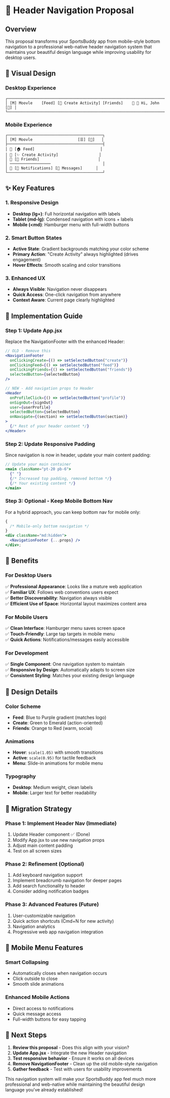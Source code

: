 # 🎯 Header Navigation Proposal

## Overview

This proposal transforms your SportsBuddy app from mobile-style bottom navigation to a professional web-native header navigation system that maintains your beautiful design language while improving usability for desktop users.

## 🎨 Visual Design

### Desktop Experience

```
┌─────────────────────────────────────────────────────────────────────────┐
│ [M] Moovle    [Feed] [🚀 Create Activity] [Friends]    🔔 💬 Hi, John [👤] │
└─────────────────────────────────────────────────────────────────────────┘
```

### Mobile Experience

```
┌──────────────────────────────────────────┐
│ [M] Moovle                    [☰] [👤]   │
├──────────────────────────────────────────┤
│ 📱 [🏠 Feed]                             │
│ 📱 [✨ Create Activity]                  │
│ 📱 [👥 Friends]                          │
│ ──────────────────                       │
│ 📱 [🔔 Notifications] [💬 Messages]      │
└──────────────────────────────────────────┘
```

## ✨ Key Features

### 1. **Responsive Design**

- **Desktop (lg+)**: Full horizontal navigation with labels
- **Tablet (md-lg)**: Condensed navigation with icons + labels
- **Mobile (<md)**: Hamburger menu with full-width buttons

### 2. **Smart Button States**

- **Active State**: Gradient backgrounds matching your color scheme
- **Primary Action**: "Create Activity" always highlighted (drives engagement)
- **Hover Effects**: Smooth scaling and color transitions

### 3. **Enhanced UX**

- **Always Visible**: Navigation never disappears
- **Quick Access**: One-click navigation from anywhere
- **Context Aware**: Current page clearly highlighted

## 🔧 Implementation Guide

### Step 1: Update App.jsx

Replace the NavigationFooter with the enhanced Header:

```jsx
// OLD - Remove this
<NavigationFooter
  onClickingCreate={() => setSelectedButton("create")}
  onClickingFeed={() => setSelectedButton("feed")}
  onClickingFriends={() => setSelectedButton("friends")}
  selectedButton={selectedButton}
/>

// NEW - Add navigation props to Header
<Header
  onProfileClick={() => setSelectedButton("profile")}
  onSignOut={signOut}
  user={userProfile}
  selectedButton={selectedButton}
  onNavigate={(section) => setSelectedButton(section)}
>
  {/* Rest of your header content */}
</Header>
```

### Step 2: Update Responsive Padding

Since navigation is now in header, update your main content padding:

```jsx
// Update your main container
<main className="pt-20 pb-6">
  {" "}
  {/* Increased top padding, removed bottom */}
  {/* Your existing content */}
</main>
```

### Step 3: Optional - Keep Mobile Bottom Nav

For a hybrid approach, you can keep bottom nav for mobile only:

```jsx
{
  /* Mobile-only bottom navigation */
}
<div className="md:hidden">
  <NavigationFooter {...props} />
</div>;
```

## 🎯 Benefits

### For Desktop Users

✅ **Professional Appearance**: Looks like a mature web application  
✅ **Familiar UX**: Follows web conventions users expect  
✅ **Better Discoverability**: Navigation always visible  
✅ **Efficient Use of Space**: Horizontal layout maximizes content area

### For Mobile Users

✅ **Clean Interface**: Hamburger menu saves screen space  
✅ **Touch-Friendly**: Large tap targets in mobile menu  
✅ **Quick Actions**: Notifications/messages easily accessible

### For Development

✅ **Single Component**: One navigation system to maintain  
✅ **Responsive by Design**: Automatically adapts to screen size  
✅ **Consistent Styling**: Matches your existing design language

## 🎨 Design Details

### Color Scheme

- **Feed**: Blue to Purple gradient (matches logo)
- **Create**: Green to Emerald (action-oriented)
- **Friends**: Orange to Red (warm, social)

### Animations

- **Hover**: `scale(1.05)` with smooth transitions
- **Active**: `scale(0.95)` for tactile feedback
- **Menu**: Slide-in animations for mobile menu

### Typography

- **Desktop**: Medium weight, clean labels
- **Mobile**: Larger text for better readability

## 🚀 Migration Strategy

### Phase 1: Implement Header Nav (Immediate)

1. Update Header component ✅ (Done)
2. Modify App.jsx to use new navigation props
3. Adjust main content padding
4. Test on all screen sizes

### Phase 2: Refinement (Optional)

1. Add keyboard navigation support
2. Implement breadcrumb navigation for deeper pages
3. Add search functionality to header
4. Consider adding notification badges

### Phase 3: Advanced Features (Future)

1. User-customizable navigation
2. Quick action shortcuts (Cmd+N for new activity)
3. Navigation analytics
4. Progressive web app navigation integration

## 📱 Mobile Menu Features

### Smart Collapsing

- Automatically closes when navigation occurs
- Click outside to close
- Smooth slide animations

### Enhanced Mobile Actions

- Direct access to notifications
- Quick message access
- Full-width buttons for easy tapping

## 🎯 Next Steps

1. **Review this proposal** - Does this align with your vision?
2. **Update App.jsx** - Integrate the new Header navigation
3. **Test responsive behavior** - Ensure it works on all devices
4. **Remove NavigationFooter** - Clean up the old mobile-style navigation
5. **Gather feedback** - Test with users for usability improvements

This navigation system will make your SportsBuddy app feel much more professional and web-native while maintaining the beautiful design language you've already established!
